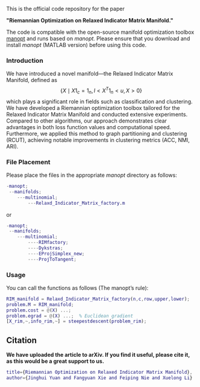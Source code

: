 This is the official code repository for the paper

 **"Riemannian Optimization on Relaxed Indicator Matrix Manifold."** 

The code is compatible with the open-source manifold optimization toolbox [manopt](https://www.manopt.org/) and runs based on *manopt.* Please ensure that you download and install *manopt* (MATLAB version) before using this code.

### Introduction

We have introduced a novel manifold—the Relaxed Indicator Matrix Manifold, defined as 
$$
\{ X \mid X 1_c = 1_n, l < X^T 1_n < u, X > 0 \}
$$
which plays a significant role in fields such as classification and clustering. We have developed a Riemannian optimization toolbox tailored for the Relaxed Indicator Matrix Manifold and conducted extensive experiments. Compared to other algorithms, our approach demonstrates clear advantages in both loss function values and computational speed. Furthermore, we applied this method to graph partitioning and clustering (RCUT), achieving notable improvements in clustering metrics (ACC, NMI, ARI).

### File Placement

Please place the files in the appropriate *manopt* directory as follows:

```matlab
-manopt;
 --manifolds;
    ---multinomial;
        ---Relaxd_Indicator_Matrix_factory.m
```

or

```matlab
-manopt;
 --manifolds;
    ---multinomial;
        ----RIMfactory;
        ----Dykstras;
        ----EProjSimplex_new;
        ----ProjToTangent;
```

### Usage

You can call the functions as follows (The manopt’s rule):

```matlab
RIM_manifold = Relaxd_Indicator_Matrix_factory(n,c,row,upper,lower);
problem.M = RIM_manifold;
problem.cost = @(X) ...;
problem.egrad = @(X) ...;  % Euclidean gradient
[X_rim,~,info_rim,~] = steepestdescent(problem_rim);
```

## Citation

**We have uploaded the article to arXiv. If you find it useful, please cite it, as this would be a great support to us.**

```matlab
title={Riemannian Optimization on Relaxed Indicator Matrix Manifold}, 
author={Jinghui Yuan and Fangyuan Xie and Feiping Nie and Xuelong Li}
```